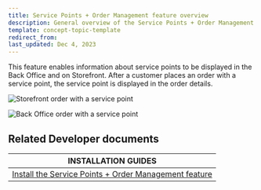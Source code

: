 ```yaml
---
title: Service Points + Order Management feature overview
description: General overview of the Service Points + Order Management feature
template: concept-topic-template
redirect_from:
last_updated: Dec 4, 2023
---
```


This feature enables information about service points to be displayed in the Back Office and on Storefront. After a customer places an order with a service point, the service point is displayed in the order details.

![Storefront order with a service point](https://spryker.s3.eu-central-1.amazonaws.com/docs/pbc/all/service-point-management/unified-commerce/service-points-feature-overview.md/storefront-order-service-point.png)

![Back Office order with a service point](https://spryker.s3.eu-central-1.amazonaws.com/docs/pbc/all/service-point-management/unified-commerce/service-points-order-management-feature.md/back-office-order-service-point.png)


## Related Developer documents

| INSTALLATION GUIDES|
| -------------- |
| [Install the Service Points + Order Management feature](/docs/pbc/all/service-point-management/{{page.version}}/unified-commerce/install-features/install-the-service-points-order-management-feature.html) |
